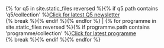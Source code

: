 {% for q5 in site.static_files reversed %}{% if q5.path contains 'q5/collection' %}<a href="{{ site.baseurl }}{{ q5.path }}" target="_blank" class="button">Click for latest Q5 newsletter</a><br/>{% break %}{% endif %}{% endfor %} | 
{% for programme in site.static_files reversed %}{% if programme.path contains 'programme/collection' %}<a href="{{ site.baseurl }}{{ programme.path }}" target="_blank" class="button">Click for latest programme</a><br/>{% break %}{% endif %}{% endfor %}